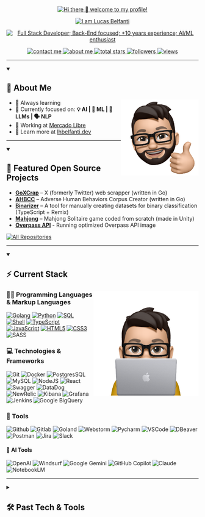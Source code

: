 <p align="center">
    <a href="https://lhbelfanti.dev">
        <img src="https://readme-typing-svg.demolab.com?font=Poppins&duration=2500&pause=1000&color=FEAE4C&center=true&vCenter=true&repeat=false&width=435&height=30&lines=Hi+there+%F0%9F%91%8B+welcome+to+my+profile!" alt="Hi there 👋 welcome to my profile!" />
    </a>
</p>

<p align="center">
    <a href="https://lhbelfanti.dev">
        <img src="https://readme-typing-svg.demolab.com?font=Poppins&duration=2500&pause=1000&color=FEAE4C&center=true&vCenter=true&repeat=false&width=435&height=30&lines=I+am+Lucas+Belfanti" alt="I am Lucas Belfanti" />
    </a>
</p>

<p align="center">
    <a href="https://lhbelfanti.dev">
        <img src="https://readme-typing-svg.demolab.com?font=Poppins&duration=2500&pause=1000&color=FEAE4C&center=true&vCenter=true&width=435&height=30&lines=Full+Stack+Developer;Back-End+focused;%2B10+years+experience;AI%2FML+enthusiast" alt="Full Stack Developer; Back-End focused; +10 years experience; AI/ML enthusiast" />
    </a>
</p>

<p align="center">
    <a href="mailto:lhbelfanti@gmail.com">
        <img alt="contact me" title="Contact me" src="https://custom-icon-badges.demolab.com/badge/Contact-Me-e05e44.svg?labelColor=ce4530&logo=mail&logoColor=white&style=for-the-badge"/>
    </a>
    <a href="https://lhbelfanti.dev">
        <img alt="about me" title="About me" src="https://custom-icon-badges.demolab.com/badge/About-Me-e1ac0e.svg?labelColor=be9500&logo=globe&logoColor=white&style=for-the-badge"/>
    </a>
    <a href="https://github.com/lhbelfanti?tab=repositories&sort=stargazers">
        <img alt="total stars" title="Total stars on GitHub" src="https://custom-icon-badges.demolab.com/github/stars/lhbelfanti?color=55960c&style=for-the-badge&label=Stars&labelColor=488207&logo=star"/>
    </a>
    <a href="https://github.com/lhbelfanti?tab=followers">
        <img alt="followers" title="Follow me on Github" src="https://custom-icon-badges.demolab.com/github/followers/lhbelfanti?color=236ad3&labelColor=1155ba&style=for-the-badge&logo=person-add&label=Follow&logoColor=white"/>
    </a>
    <a href="https://github.com/lhbelfanti/Simple-View-Counter">
        <img alt="views" title="GitHub profile views" src="https://main--lhbelfanti-views-counter.netlify.app/api/increment/badge"/>
    </a>
</p>

---

<details open> 
<summary><h2>🙋 About Me</h2></summary>

<a href="https://lhbelfanti.dev"><img src="./media/hi.png" align="right" height="200"/></a>

- 🔭 Always learning  
- 🌱 Currently focused on: **💡 AI | 🤖 ML | 🧠 LLMs | 🗣️ NLP**
- 💼 Working at [Mercado Libre](https://mercadolibre.com/)  
- 🧬 Learn more at [lhbelfanti.dev](https://www.lhbelfanti.dev/)

</details>

---

<details open>
<summary><h2>🚀 Featured Open Source Projects</h2></summary>

- [**GoXCrap**](https://github.com/lhbelfanti/goxcrap) – X (formerly Twitter) web scrapper (written in Go)
- [**AHBCC**](https://github.com/lhbelfanti/ahbcc) – Adverse Human Behaviors Corpus Creator (written in Go)
- [**Binarizer**](https://github.com/lhbelfanti/binarizer) – A tool for manually creating datasets for binary classification (TypeScript + Remix)
- [**Mahjong**](https://github.com/lhbelfanti/mahjong) – Mahjong Solitaire game coded from scratch (made in Unity)
- [**Overpass API**](https://github.com/lhbelfanti/overpass-api) - Running optimized Overpass API image

<p>
    <a href="https://github.com/lhbelfanti?tab=repositories&q=&type=public&language=&sort=stargazers">
        <img alt="All Repositories" title="All Repositories" src="https://custom-icon-badges.demolab.com/badge/-Click%20Here%20For%20All%20My%20Repos-2b2b2c?style=for-the-badge&logoColor=white&logo=repo"/>
    </a>
</p>

</details>

---

<details open> 
<summary><h2>⚡ Current Stack</h2></summary>

<a href="https://lhbelfanti.dev"><img src="./media/code.png" align="right" height="275" /></a>

<h3>👨‍💻 Programming Languages & Markup Languages</h3>
<a href="https://github.com/search?q=user%3Alhbelfanti+language%3AGo"><img alt="Golang" src="https://img.shields.io/badge/Go-00ADD8?logo=go&logoColor=fff&style=for-the-badge"/></a>
<a href="https://github.com/search?q=user%3Alhbelfanti+language%3APython"><img alt="Python" src="https://img.shields.io/badge/Python-3776AB?style=for-the-badge&logo=python&logoColor=ffdd54"/></a>
<a href="https://github.com/search?q=user%3Alhbelfanti+language%3ASQL"><img alt="SQL" src="https://img.shields.io/badge/SQL-CC2927?style=for-the-badge"/></a>
<a href="https://github.com/search?q=user%3Alhbelfanti+language%3AShell"><img alt="Shell" src="https://img.shields.io/badge/Shell_Script-121011.svg?style=for-the-badge&logo=gnu-bash&logoColor=white"/></a>
<a href="https://github.com/search?q=user%3Alhbelfanti+language%3ATypeScript"><img alt="TypeScript" src="https://img.shields.io/badge/TypeScript-3178C6.svg?style=for-the-badge&logo=typescript&logoColor=white"/></a>
<a href="https://github.com/search?q=user%3Alhbelfanti+language%3AJavaScript"><img alt="JavaScript" src="https://img.shields.io/badge/JavaScript-F7DF1E?logo=javascript&logoColor=000&style=for-the-badge"/></a>
<a href="https://github.com/search?q=user%3Alhbelfanti+language%3AHTML"><img alt="HTML5" src="https://img.shields.io/badge/HTML5-E34F26?logo=html5&logoColor=fff&style=for-the-badge"/></a>
<a href="https://github.com/search?q=user%3Alhbelfanti+language%3ACSS"><img alt="CSS3" src="https://img.shields.io/badge/CSS3-639?logo=css&logoColor=fff&style=for-the-badge"/></a>
<img alt="SASS" src="https://img.shields.io/badge/Sass-C69?logo=sass&logoColor=fff&style=for-the-badge"/>

<h3>💻 Technologies & Frameworks</h3>
<img alt="Git" src="https://img.shields.io/badge/Git-F05032?logo=git&logoColor=fff&style=for-the-badge"/>
<img alt="Docker" src="https://img.shields.io/badge/Docker-2496ED?logo=docker&logoColor=fff&style=for-the-badge"/>
<img alt="PostgresSQL" src="https://img.shields.io/badge/PostgreSQL-4169E1?logo=postgresql&logoColor=fff&style=for-the-badge"/>
<img alt="MySQL" src="https://img.shields.io/badge/MySQL-4479A1?logo=mysql&logoColor=fff&style=for-the-badge"/>
<img alt="NodeJS" src="https://img.shields.io/badge/Node.js-5FA04E?logo=nodedotjs&logoColor=fff&style=for-the-badge"/>
<img alt="React" src="https://img.shields.io/badge/React-61DAFB?logo=react&logoColor=000&style=for-the-badge"/>
<img alt="Swagger" src="https://img.shields.io/badge/Swagger-85EA2D?logo=swagger&logoColor=000&style=for-the-badge"/>
<img alt="DataDog" src="https://img.shields.io/badge/Datadog-632CA6?logo=datadog&logoColor=fff&style=for-the-badge"/>
<img alt="NewRelic" src="https://img.shields.io/badge/New%20Relic-1CE783?logo=newrelic&logoColor=000&style=for-the-badge"/>
<img alt="Kibana" src="https://img.shields.io/badge/Kibana-005571?logo=kibana&logoColor=fff&style=for-the-badge"/>
<img alt="Grafana" src="https://img.shields.io/badge/Grafana-F46800?logo=grafana&logoColor=fff&style=for-the-badge"/>
<img alt="Jenkins" src="https://img.shields.io/badge/Jenkins-D24939?logo=jenkins&logoColor=fff&style=for-the-badge"/>
<img alt="Google BigQuery" src="https://img.shields.io/badge/Google%20BigQuery-669DF6?logo=googlebigquery&logoColor=fff&style=for-the-badge"/>

<h3>🧰 Tools</h3>
<img alt="Github" src="https://img.shields.io/badge/GitHub-181717?logo=github&logoColor=fff&style=for-the-badge"/>
<img alt="Gitlab" src="https://img.shields.io/badge/GitLab-FC6D26?logo=gitlab&logoColor=fff&style=for-the-badge"/>
<img alt="Goland" src="https://img.shields.io/badge/GoLand-895dfd?style=for-the-badge&logo=goland&logoColor=black"/>
<img alt="Webstorm" src="https://img.shields.io/badge/Webstorm-05ced7?style=for-the-badge&logo=webstorm&logoColor=black"/>
<img alt="Pycharm" src="https://img.shields.io/badge/Pycharm-green?style=for-the-badge&logo=pycharm&logoColor=black"/>
<img alt="VSCode" src="https://img.shields.io/badge/Visual_Studio_Code-0078d7.svg?style=for-the-badge&logo=visual-studio-code&logoColor=white"/>
<img alt="DBeaver" src="https://img.shields.io/badge/DBeaver-382923?style=for-the-badge&logo=dbeaver&logoColor=white"/>
<img alt="Postman" src="https://img.shields.io/badge/Postman-FF6C37?style=for-the-badge&logo=postman&logoColor=white"/>
<img alt="Jira" src="https://img.shields.io/badge/Jira-0052CC?logo=jira&logoColor=fff&style=for-the-badge"/>
<img alt="Slack" src="https://img.shields.io/badge/Slack-4A154B?style=for-the-badge&logo=slack"/>

<h4>🤖 AI Tools</h4>
<img alt="OpenAI" src="https://img.shields.io/badge/OpenAI-412991?logo=openai&logoColor=fff&style=for-the-badge"/>
<img alt="Windsurf" src="https://img.shields.io/badge/Windsurf-0B100F?logo=windsurf&logoColor=fff&style=for-the-badge"/>
<img alt="Google Gemini" src="https://img.shields.io/badge/Google%20Gemini-8E75B2?logo=googlegemini&logoColor=fff&style=for-the-badge"/>
<img alt="GitHub Copilot" src="https://img.shields.io/badge/GitHub%20Copilot-000?logo=githubcopilot&logoColor=fff&style=for-the-badge"/>
<img alt="Claude" src="https://img.shields.io/badge/Claude-D97757?logo=claude&logoColor=fff&style=for-the-badge">
<img alt="NotebookLM" src="https://img.shields.io/badge/NotebookLM-000?logo=notebooklm&logoColor=fff&style=for-the-badge">

</details>

---

<details>
<summary><h2>🛠️ Past Tech & Tools</h2></summary>

<h3>👨‍💻 Programming Languages & Markup Languages</h3>
<a href="https://github.com/search?q=user%3Alhbelfanti+language%3AActionScript"><img alt="ActionScript" src="https://img.shields.io/badge/ActionScript-CC2927?style=for-the-badge"/></a>
<a href="https://github.com/search?q=user%3Alhbelfanti+language%3AC%23"><img alt="C#" src="https://img.shields.io/badge/C%23-239120.svg?style=for-the-badge&logo=c-sharp&logoColor=white"/></a>
<a href="https://github.com/search?q=user%3Alhbelfanti+language%3AC"><img alt="C" src="https://img.shields.io/badge/C-00599C.svg?style=for-the-badge&logo=c&logoColor=white"/></a>
<a href="https://github.com/search?q=user%3Alhbelfanti+language%3AC%2B%2B"><img alt="C++" src="https://img.shields.io/badge/C++-00599C.svg?style=for-the-badge&logo=c%2B%2B&logoColor=white"/></a>
<a href="https://github.com/search?q=user%3Alhbelfanti+language%3AJava"><img alt="Java" src="https://img.shields.io/badge/Java-ED8B00?style=for-the-badge&logo=java&logoColor=white"/></a>

<h3>💻 Technologies & Frameworks</h3>
<img alt="Unity" src="https://img.shields.io/badge/Unity-000000.svg?style=for-the-badge&logo=unity&logoColor=white"/>
<img alt="Redux" src="https://img.shields.io/badge/Redux-764ABC.svg?style=for-the-badge&logo=redux&logoColor=white"/>
<img alt="Remix" src="https://img.shields.io/badge/Remix-000?logo=remix&logoColor=fff&style=for-the-badge"/>
<img alt="Selenium" src="https://img.shields.io/badge/Selenium-%43B02A?style=for-the-badge&logo=selenium&logoColor=white"/>
<img alt="Babel" src="https://img.shields.io/badge/Babel-F9DC3E?style=for-the-badge&logo=babel&logoColor=black"/>
<img alt="Jekyll" src="https://img.shields.io/badge/Jekyll-C00?logo=jekyll&logoColor=fff&style=for-the-badge"/>
<img alt="HUGO" src="https://img.shields.io/badge/Hugo-FF4088?logo=hugo&logoColor=fff&style=for-the-badge"/>
<img alt="QT" src="https://img.shields.io/badge/Qt-41CD52?logo=qt&logoColor=fff&style=for-the-badge"/>
<img alt="Gulp" src="https://img.shields.io/badge/gulp-CF4647?logo=gulp&logoColor=fff&style=for-the-badge"/>

<h3>🧰 Tools</h3>
<img alt="IntelliJ" src="https://img.shields.io/badge/IntelliJIDEA-0e7dee.svg?style=for-the-badge&logo=intellij-idea&logoColor=black"/>
<img alt="Rider" src="https://img.shields.io/badge/Rider-crimson.svg?style=for-the-badge&logo=Rider&logoColor=black"/>
<img alt="Sublime Text" src="https://img.shields.io/badge/Sublime_Text-575757.svg?style=for-the-badge&logo=sublime-text&logoColor=important"/>
<img alt="Charles" src="https://img.shields.io/badge/Charles-F3F5F5?logo=charles&logoColor=000&style=for-the-badge">

</details>
